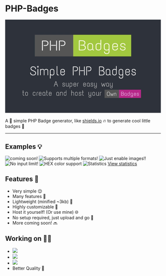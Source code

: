 # PHP-Badges
<img alt="Banner" src=".github/banner.jpg">

A 🔧 simple PHP Badge generator, like <a href="https://shields.io" target="_blank">shields.io</a> 🔥 to generate cool little badges 🌟

<hr>

## Examples 💡
<img alt="coming soon!" src="https://test.jm26.net/api/badge?label=Coming&message=soon!&color=green">
<img alt="Supports multiple formats!" src="https://test.jm26.net/api/badge/?format=jpg&label=Supports&message=multiple%20formats&color=orange">
<img alt="Just enable images!!" src="https://test.jm26.net/api/badge/?label=More%20cool%20features&message=coming%20soon!&color=violet">
<img alt="No input limit!" src="https://test.jm26.net/api/badge/?label=No%20input&message=LIMIT!LIMIT!LIMIT!LIMIT!LIMIT!LIMIT!LIMIT!LIMIT!&color=yellowgreen">
<img alt="HEX color support" src="https://test.jm26.net/api/badge/?label=HEX%20color&message=support&color=0596a3">
<img alt="Statistics" src="https://test.jm26.net/api/badge/statistics">
<a href="https://test.jm26.net/api/badge/statistics" target="_Blank">View statistics</a>

## Features 🌟

- Very simple 😌
- Many features 🤯
- Lightweight (minified ~3kb) 💪
- Highly customizable 🎨
- Host it yourself! (Or use mine) 🌐
- No setup required, just upload and go 🚀
- More coming soon! 🔜

## Working on 👨‍💻

- <img src="https://test.jm26.net/api/badge/?message=%E2%98%BB&label=Fontawesome%20support&color=red">
- <img src="https://test.jm26.net/api/badge/?label=Web&message=GUI&color=blue">
- <img src="https://test.jm26.net/api/badge/?label=JSON&message=input&color=yellow">
- Better Quality 🥶
